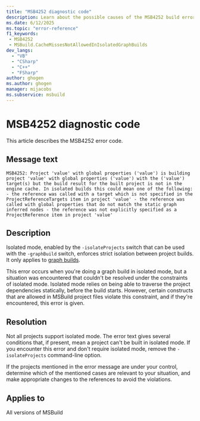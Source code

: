 ```yaml
---
title: "MSB4252 diagnostic code"
description: Learn about the possible causes of the MSB4252 build error, and get troubleshooting tips.
ms.date: 6/12/2025
ms.topic: "error-reference"
f1_keywords:
 - MSB4252
 - MSBuild.CacheMissesNotAllowedInIsolatedGraphBuilds
dev_langs:
  - "VB"
  - "CSharp"
  - "C++"
  - "FSharp"
author: ghogen
ms.author: ghogen
manager: mijacobs
ms.subservice: msbuild
---
```


# MSB4252 diagnostic code

<!-- :::ErrorDefinitionDescription::: -->
<!-- :::editable-content name="introDescription"::: -->
This article describes the MSB4252 error code.
<!-- :::editable-content-end::: -->

## Message text

<!-- :::editable-content name="messageText"::: -->
`MSB4252: Project 'value' with global properties
    ('value')
    is building project 'value' with global properties
    ('value')
    with the ('value') target(s) but the build result for the built project is not in the engine cache. In isolated builds this could mean one of the following:
    - the reference was called with a target which is not specified in the ProjectReferenceTargets item in project 'value'
    - the reference was called with global properties that do not match the static graph inferred nodes
    - the reference was not explicitly specified as a ProjectReference item in project 'value'`
<!-- :::editable-content-end::: -->
<!-- MSB4252: Project "{0}" with global properties
    ({1})
    is building project "{2}" with global properties
    ({3})
    with the ({4}) target(s) but the build result for the built project is not in the engine cache. In isolated builds this could mean one of the following:
    - the reference was called with a target which is not specified in the ProjectReferenceTargets item in project "{0}"
    - the reference was called with global properties that do not match the static graph inferred nodes
    - the reference was not explicitly specified as a ProjectReference item in project "{0}" -->

<!-- :::editable-content name="postOutputDescription"::: -->
<!--
{StrBegin="MSB4252:"}
      LOCALIZATION: Do not localize the following words: ProjectReference, ProjectReferenceTargets
-->
## Description

Isolated mode, enabled by the `-isolateProjects` switch that can be used with the `-graphBuild` switch, enforces strict isolation between project builds. It only applies to [graph builds](../build-process-overview.md#graph-option).

This error occurs when you're doing a graph build in isolated mode, but a situation was encountered that couldn't be resolved under the constraints of isolated mode. Isolated mode relies on being able to traverse the project dependencies statically, before the build starts. However, certain constructs that are allowed in MSBuild project files violate this constraint, and if they're encountered, this error is given.

## Resolution

Not all projects support isolated mode. The error text gives several conditions that, if present, mean a project can't be built in isolated mode. If you encounter this error and don't require isolated mode, remove the `-isolateProjects` command-line option.

If the projects mentioned in the error message are under your control, determine which of the mentioned cases are relevant to your situation, and make appropriate changes to the references to avoid the violations.
<!-- :::editable-content-end::: -->
<!-- :::ErrorDefinitionDescription-end::: -->

## Applies to

All versions of MSBuild
